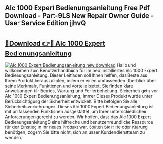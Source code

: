 ## Alc 1000 Expert Bedienungsanleitung Free Pdf Download - Part-9LS New Repair Owner Guide - User Service Edition jjhvQ

# <h2><a href="http://df0ge7.blite.top/?on=Alc+1000+Expert+Bedienungsanleitung">🔗Download 👉🔴 Alc 1000 Expert Bedienungsanleitung</a></h2>

[![Alc 1000 Expert Bedienungsanleitung new download](https://i.imgur.com/lujVjoI.png)](http://df0ge7.blite.top/?on=Alc+1000+Expert+Bedienungsanleitung)
Hallo und willkommen zum Benutzerhandbuch für Ihr neu installiertes Alc 1000 Expert Bedienungsanleitung. Dieser Leitfaden soll Ihnen helfen, das Beste aus Ihrem Produkt herauszuholen, indem er einen umfassenden Überblick über seine Merkmale, Funktionen und Vorteile bietet. Sie finden klare Anweisungen für Betrieb, Wartung und Fehlerbehebung. Sicherheit geht vor Alc 1000 Expert Bedienungsanleitung, Immer Dieses Produkt wurde unter Berücksichtigung der Sicherheit entwickelt. Bitte befolgen Sie alle Sicherheitsvorkehrungen. Dieses Alc 1000 Expert Bedienungsanleitung ist mit umfassenden Funktionen ausgestattet, um Ihren unterschiedlichen Anforderungen gerecht zu werden. Wir hoffen, dass das Alc 1000 Expert BedienungsanleitungD eine hilfreiche und benutzerfreundliche Ressource für den Einstieg in Ihr neues Produkt war. Sollten Sie Hilfe oder Klärung benötigen, zögern Sie bitte nicht, sich an unser Kundendienstteam zu wenden.
